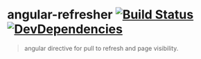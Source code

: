 # angular-refresher [![Build Status](http://img.shields.io/travis/makotot/angular-refresher/master.svg?style=flat)](https://travis-ci.org/makotot/angular-refresher) [![DevDependencies](http://img.shields.io/david/dev/makotot/angular-refresher.svg?style=flat)](https://github.com/makotot/angular-refresher)

> angular directive for pull to refresh and page visibility.
